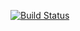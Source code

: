 [![Build Status](https://travis-ci.org/Kallikrein/react-utils.svg?branch=master)](https://travis-ci.org/Kallikrein/react-utils)
